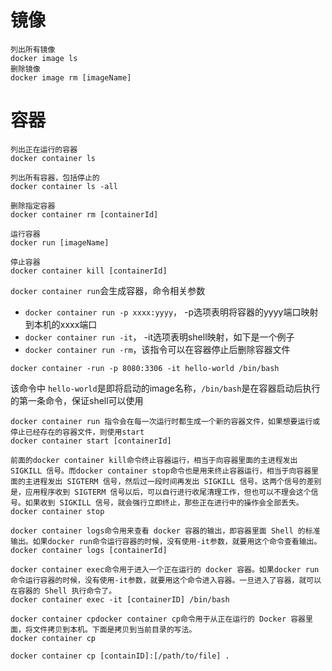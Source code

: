 # 镜像

```
列出所有镜像
docker image ls
删除镜像
docker image rm [imageName]
```

# 容器

```shell
列出正在运行的容器
docker container ls

列出所有容器，包括停止的
docker container ls -all

删除指定容器
docker container rm [containerId]

运行容器
docker run [imageName]

停止容器
docker container kill [containerId]
```

`docker container run`会生成容器，命令相关参数

- `docker container run -p xxxx:yyyy`， -p选项表明将容器的yyyy端口映射到本机的xxxx端口
- `docker container run -it`， -it选项表明shell映射，如下是一个例子
- `docker container run -rm`，该指令可以在容器停止后删除容器文件

`docker container -run -p 8080:3306 -it hello-world /bin/bash` 

该命令中 `hello-world`是即将启动的image名称，`/bin/bash`是在容器启动后执行的第一条命令，保证shell可以使用

```shell
docker container run 指令会在每一次运行时都生成一个新的容器文件，如果想要运行或停止已经存在的容器文件，则使用start
docker container start [containerId]

前面的docker container kill命令终止容器运行，相当于向容器里面的主进程发出 SIGKILL 信号。而docker container stop命令也是用来终止容器运行，相当于向容器里面的主进程发出 SIGTERM 信号，然后过一段时间再发出 SIGKILL 信号。这两个信号的差别是，应用程序收到 SIGTERM 信号以后，可以自行进行收尾清理工作，但也可以不理会这个信号。如果收到 SIGKILL 信号，就会强行立即终止，那些正在进行中的操作会全部丢失。
docker container stop

docker container logs命令用来查看 docker 容器的输出，即容器里面 Shell 的标准输出。如果docker run命令运行容器的时候，没有使用-it参数，就要用这个命令查看输出。
docker container logs [containerId]

docker container exec命令用于进入一个正在运行的 docker 容器。如果docker run命令运行容器的时候，没有使用-it参数，就要用这个命令进入容器。一旦进入了容器，就可以在容器的 Shell 执行命令了。
docker container exec -it [containerID] /bin/bash

docker container cpdocker container cp命令用于从正在运行的 Docker 容器里面，将文件拷贝到本机。下面是拷贝到当前目录的写法。
docker container cp

docker container cp [containID]:[/path/to/file] .
```

